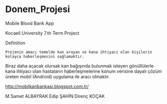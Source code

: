 Donem_Projesi
=============

Mobile Blood Bank App


Kocaeli University 7.th Term Project

Definition
  
    Projenin amacı temelde kan arayan ve kana ihtiyacı olan kişilerin kolayca haberleşmesini sağlamaktır.
Biraz daha açacak olursak kan bağışında bulunmak isteyen gönüllülerle kana ihtiyacı olan hastaların haberleşmelerine konum verisine dayalı çözüm üreten mobil (Android) uygulama ile aracı olmaktır.


http://mobilkanbankasi.blogspot.com.tr/

M.Samet ALBAYRAK
Edip ŞAHİN
Direnç KOÇAK
